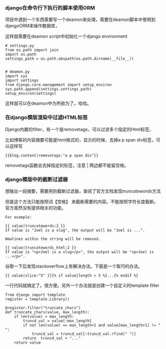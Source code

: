 ### django在命令行下执行的脚本使用ORM ###

项目中遇到一个东西需要写一个deamon来处理，需要在deamon脚本中使用到djangoORM来操作数据库，

这样就需要在deamon script中初始化一个django environment
	

	# settings.py
	from os.path import join
	import os.path
	settings_path = os.path.abspath(os.path.dirname(__file__))


    # deamon.py
	import sys
	import settings
	from django.core.management import setup_environ
	sys.path.append(settings.settings_path)
	setup_environ(settings)


这样就可以在deamon中为所欲为了。哈哈。

	
### 在django模版渲染中过滤HTML标签 ###

Django内置的filter，有一个是removetags，可以过滤多个指定的Html标签，

比如博客的内容摘要可能是html格式的，显示的时候，去掉a p span div标签，可以这样写

	{{blog.content|removetags:"a p span div"}}

removetags函数会去掉指定的标签，注意 | 两边都不能留空格。


### django模版中的截断过滤器 ###

想输出一段摘要，需要用到截断过滤器，查阅了官方文档发现*truncatewords*方法

但是这个方法只能按照词【空格】 来截断需要的内容。不能按照字符长度截断。官方竟然没有提供相关的功能。

	For example:

	{{ value|truncatewords:2 }}
	If value is "Joel is a slug", the output will be "Joel is ...".

	Newlines within the string will be removed.
	
	{{ value|truncatewords_html:2 }}
	If value is "<p>Joel is a slug</p>", the output will be "<p>Joel is ...</p>".
	
谷歌一下后发现stackoverflow上有解决办法。下面是一个取巧的办法。

	{{ value|slice:"5" }}{% if value|length > 5 %}...{% endif %}
	
一行代码就搞定了。很方便。另外一个办法就是创建一个自定义的template filter

	from django import template
	register = template.Library()

	@register.filter("truncate_chars")
	def truncate_chars(value, max_length):
		if len(value) > max_length:
			truncd_val = value[:max_length]
			if not len(value) == max_length+1 and value[max_length+1] != " ":
				truncd_val = truncd_val[:truncd_val.rfind(" ")]
			return  truncd_val + "..."
		return value
		
